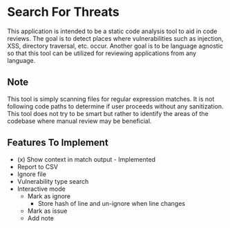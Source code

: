 # Search For Threats

This application is intended to be a static code analysis tool to aid in code
reviews. The goal is to detect places where vulnerabilities such as
injection, XSS, directory traversal, etc. occur. Another goal is to be language
agnostic so that this tool can be utilized for reviewing applications from any
language.

## Note

This tool is simply scanning files for regular expression matches. It is not
following code paths to determine if user proceeds without any sanitization.
This tool does not try to be smart but rather to identify the areas of the
codebase where manual review may be beneficial.

## Features To Implement

- (x) Show context in match output - Implemented
- Report to CSV
- Ignore file
- Vulnerability type search
- Interactive mode
  - Mark as ignore
    - Store hash of line and un-ignore when line changes
  - Mark as issue
  - Add note
